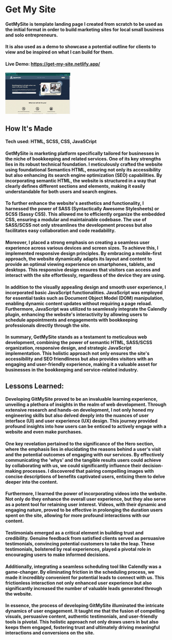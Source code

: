 # Get My Site
#### GetMySite is template landing page I created from scratch to be used as the initial format in order to build marketing sites for local small business and solo entrepreneurs.
#### It is also used as a demo to showcase a potential outline for clients to view and be inspired on what I can build for them. 
#### Live Demo: https://get-my-site.netlify.app/

<img src="./media/GetMySite.webp" width="40%" alt="Scrolling down GetMySite app"/>

## How It's Made
#### Tech used: HTML, SCSS, CSS, JavaSCript 
#### GetMySite is marketing platform specifically tailored for businesses in the niche of bookkeeping and related services. One of its key strengths lies in its robust technical foundation. I meticulously crafted the website using foundational Semantics HTML, ensuring not only its accessibility but also enhancing its search engine optimization (SEO) capabilities. By incorporating semantic HTML, the website is structured in a way that clearly defines different sections and elements, making it easily understandable for both users and search engines.
#### To further enhance the website's aesthetics and functionality, I harnessed the power of SASS (Syntactically Awesome Stylesheets) or SCSS (Sassy CSS). This allowed me to efficiently organize the embedded CSS, ensuring a modular and maintainable codebase. The use of SASS/SCSS not only streamlines the development process but also facilitates easy collaboration and code readability.

#### Moreover, I placed a strong emphasis on creating a seamless user experience across various devices and screen sizes. To achieve this, I implemented responsive design principles. By embracing a mobile-first approach, the website dynamically adapts its layout and content to provide an optimal viewing experience on smartphones, tablets, and desktops. This responsive design ensures that visitors can access and interact with the site effortlessly, regardless of the device they are using.

#### In addition to the visually appealing design and smooth user experience, I incorporated basic JavaScript functionalities. JavaScript was employed for essential tasks such as Document Object Model (DOM) manipulation, enabling dynamic content updates without requiring a page reload. Furthermore, JavaScript was utilized to seamlessly integrate the Calendly plugin, enhancing the website's interactivity by allowing users to schedule appointments and engagements with bookkeeping professionals directly through the site.

#### In summary, GetMySite stands as a testament to meticulous web development, combining the power of semantic HTML, SASS/SCSS organization, responsive design, and strategic JavaScript implementation. This holistic approach not only ensures the site's accessibility and SEO friendliness but also provides visitors with an engaging and user-friendly experience, making it a valuable asset for businesses in the bookkeeping and service-related industry.

## Lessons Learned: 
#### Developing GitMySite proved to be an invaluable learning experience, unveiling a plethora of insights in the realm of web development. Through extensive research and hands-on development, I not only honed my engineering skills but also delved deeply into the nuances of user interface (UI) and user experience (UX) design. This journey provided profound insights into how users can be enticed to actively engage with a website and even make purchases.

#### One key revelation pertained to the significance of the Hero section, where the emphasis lies in elucidating the reasons behind a user's visit and the potential outcomes of engaging with our services. By effectively communicating the 'whys' and the tangible results users could achieve by collaborating with us, we could significantly influence their decision-making processes. I discovered that pairing compelling images with concise descriptions of benefits captivated users, enticing them to delve deeper into the content.

#### Furthermore, I learned the power of incorporating videos into the website. Not only do they enhance the overall user experience, but they also serve as a potent tool for retaining user interest. Videos, with their dynamic and engaging nature, proved to be effective in prolonging the duration users spent on the site, allowing for more profound interactions with our content.

#### Testimonials emerged as a critical element in building trust and credibility. Genuine feedback from satisfied clients served as persuasive testimonials, convincing potential customers to take the leap. These testimonials, bolstered by real experiences, played a pivotal role in encouraging users to make informed decisions.

#### Additionally, integrating a seamless scheduling tool like Calendly was a game-changer. By eliminating friction in the scheduling process, we made it incredibly convenient for potential leads to connect with us. This frictionless interaction not only enhanced user experience but also significantly increased the number of valuable leads generated through the website.

#### In essence, the process of developing GitMySite illuminated the intricate dynamics of user engagement. It taught me that the fusion of compelling visuals, persuasive content, authentic testimonials, and user-friendly tools is pivotal. This holistic approach not only draws users in but also keeps them engaged, fostering trust and ultimately driving meaningful interactions and conversions on the site.







